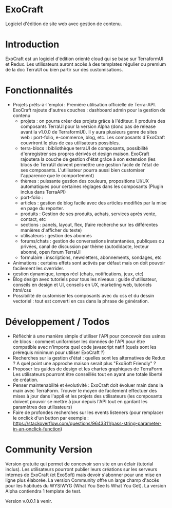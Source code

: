 # ExoCraft
Logiciel d'édition de site web avec gestion de contenu.

# Introduction

ExoCraft est un logiciel d'édition orienté cloud qui se base sur TerraformUI et Redux. Les utilisateurs auront accès à des templates régulier ou premium de la doc TerraUI ou bien partir sur des customisations.

# Fonctionnalités

- Projets prêts-à-l'emploi : Première utilisation officielle de Terra-API. ExoCraft rajoute d'autres couches : dashboard admin pour la gestion de contenu
  - projets : on pourra créer des projets grâce à l'éditeur. Il produira des composants TerraUI pour la version Alpha (donc pas de release avant la v1.0.0 de TerraformUI). Il y aura plusieurs genre de sites web : port-folio, e-commerce, blog, etc. Les composants d'ExoCraft couvriront le plus de cas utilisateurs possibles.
  - terra-blocs : bibliothèque terraUI de composants, possibilité d'enregistrer ses propres dérivés et design maison. ExoCraft rajoutera la couche de gestion d'état grâce à son extension (les blocs de TerraUI doivent permettre une gestion facile de l'état de ses composants. L'utilisateur pourra aussi bien customiser l'apparence que le comportement)
  - thèmes : puissante gestion des couleurs, propositions UI/UX automatiques pour certaines réglages dans les composants (Plugin inclus dans TerraAPI)
  - port-folio : 
  - articles : gestion de blog facile avec des articles modifiés par la mise en page du reporter.
  - produits : Gestion de ses produits, achats, services après vente, contact, etc
  - sections : panels, layout, flex, (faire recherche sur les différentes manières d'afficher du texte)
  - utilisateurs : gestion des abonnés
  - forums/chats : gestion de conversations instantanées, publiques ou privées, canal de discussion par thème (autodidacte, lecteur abonné, open forum TerraUI
  - formulaire : inscriptions, newsletters, abonnements, sondages, etc
- Animations : certains effets sont activés par défaut mais on doit pouvoir facilement les overrider.
- gestion dynamique, temps réel (chats, notifications, jeux, etc)
- Blog design avec tutoriels pour tous les niveaux : guide d'utilisateur, conseils en design et UI, conseils en UX, marketing web, tutoriels html/css
- Possibilité de customiser les composants avec du css et du dessin vectoriel : tout est converti en css dans la phrase de génération.

# Développement / Todos

- Réfléchir à une manière simple d'utiliser l'API pour concevoir des usines de blocs : comment uniformiser les données de l'API pour être compatible avec n'importe quel code javascript natif (quels sont les prérequis minimum pour utiliser ExoCraft ?)
- Recherches sur la gestion d'état : quelles sont les alternatives de Redux ? A quel point une approche maison serait plus "ExoSoft Friendly" ?
- Proposer les guides de design et les chartes graphiques de TerraForm. Les utilisateurs pourront être conseillés tout en ayant une totale liberté de création.
- Penser maintenabilité et évolutivité : ExoCraft doit évoluer main dans la main avec TerraForm. Trouver le moyen de facilement effectuer des mises à jour dans l'appli et les projets des utilisateurs (les composants doivent pouvoir se mettre à jour depuis l'API tout en gardant les paramètres des utilisateurs)
- Faire de profondes recherches sur les events listeners (pour remplacer le onclick d'un button par exemple : https://stackoverflow.com/questions/9643311/pass-string-parameter-in-an-onclick-function)
# Community Version

Version gratuite qui permet de concevoir son site en un éclair (tutorial inclus). Les utilisateurs pourront publier leurs créations sur les serveurs internes de ExoCraft (et ExoSoft) mais devoir s'abonner pour une mise en ligne plus élaborée. La version Community offre un large champ d'accès pour les habitués du WYSIWYG (What You See Is What You Get). La version Alpha contiendra 1 template de test.

Version v.0.0.1 à venir.
